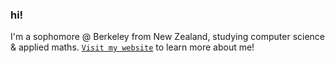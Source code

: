 ### hi! 

I'm a sophomore @ Berkeley from New Zealand, studying computer science & applied maths. [`Visit my website`](https://tim-xie.com/about) to learn more about me!
